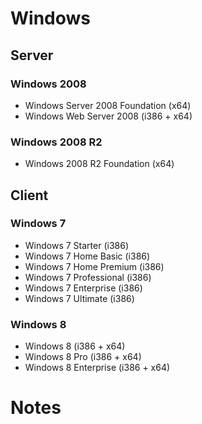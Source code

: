 
# Windows

## Server

### Windows 2008
* Windows Server 2008 Foundation (x64)
* Windows Web Server 2008 (i386 + x64)

### Windows 2008 R2
* Windows 2008 R2 Foundation (x64)

## Client

### Windows 7
* Windows 7 Starter (i386)
* Windows 7 Home Basic (i386)
* Windows 7 Home Premium (i386)
* Windows 7 Professional (i386)
* Windows 7 Enterprise (i386)
* Windows 7 Ultimate (i386)

### Windows 8
* Windows 8 (i386 + x64)
* Windows 8 Pro (i386 + x64)
* Windows 8 Enterprise (i386 + x64)

# Notes

